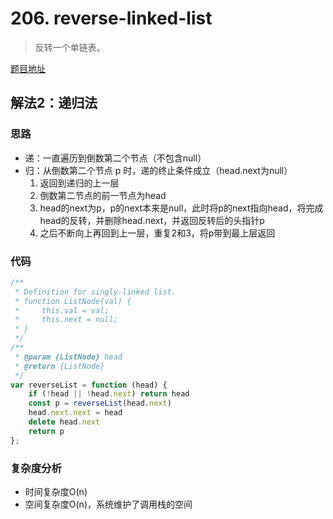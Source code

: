 # 206. reverse-linked-list 
> 反转一个单链表。

[题目地址](https://leetcode-cn.com/problems/reverse-linked-list/)

## 解法2：递归法

### 思路
* 递：一直遍历到倒数第二个节点（不包含null）
* 归：从倒数第二个节点 p 时，递的终止条件成立（head.next为null）
    1. 返回到递归的上一层
    2. 倒数第二节点的前一节点为head
    3. head的next为p，p的next本来是null，此时将p的next指向head，将完成head的反转，并删除head.next，并返回反转后的头指针p
    4. 之后不断向上再回到上一层，重复2和3，将p带到最上层返回

### 代码
```js
/**
 * Definition for singly-linked list.
 * function ListNode(val) {
 *     this.val = val;
 *     this.next = null;
 * }
 */
/**
 * @param {ListNode} head
 * @return {ListNode}
 */
var reverseList = function (head) {
    if (!head || !head.next) return head
    const p = reverseList(head.next)
    head.next.next = head
    delete head.next
    return p
};
```

### 复杂度分析
* 时间复杂度O(n)
* 空间复杂度O(n)，系统维护了调用栈的空间